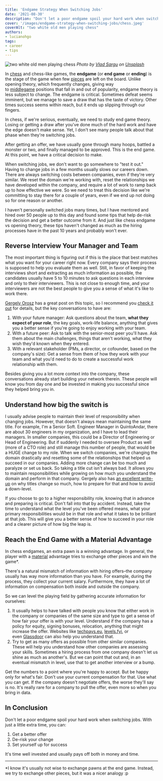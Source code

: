 ```yaml
---
title: 'Endgame Strategy When Switching Jobs'
date: '2021-08-30'
description: "Don't let a poor endgame spoil your hard work when switching jobs. With just a little extra time, you can: 1. Get a better offer 2. De-risk your change 3. Set yourself up for success. These are my tips on how to do that."
cover: '/images/endgame-strategy-when-switching-jobs/chess.jpeg'
coverAlt: "two white old men playing chess"
authors:
- lucianohgo
tags:
- career
- tips
---
```


![two white old men playing chess](/images/endgame-strategy-when-switching-jobs/chess.jpeg)
*Photo by <a href="https://unsplash.com/@vladsargu?utm_source=unsplash&utm_medium=referral&utm_content=creditCopyText">Vlad Sargu</a> on <a href="https://unsplash.com/s/photos/chess-endgame?utm_source=unsplash&utm_medium=referral&utm_content=creditCopyText">Unsplash</a>*

In [chess](https://en.wikipedia.org/wiki/Chess) and chess-like games, the **endgame** (or **end game** or **ending**) is the stage of the game when few [pieces](https://en.wikipedia.org/wiki/Chess_piece) are left on the board. Unlike opening theory, which frequently changes, giving way to [middlegame](https://en.wikipedia.org/wiki/Chess_middlegame) positions that fall in and out of popularity, endgame theory is less subject to change. The endgame is critical. Sometimes defeat seems imminent, but we manage to save a draw that has the taste of victory. Other times success seems within reach, but it ends up slipping through our fingers.

In chess, if we're serious, eventually, we need to study end game theory. Losing or getting a draw after you've done much of the hard work and have the edge doesn't make sense. Yet, I don't see many people talk about that phase when they're switching jobs.

After getting an offer, we have usually gone through many hoops, battled a monster or two, and finally managed to be approved. This is the end game. At this point, we have a critical decision to make.

When switching jobs, we don't want to go somewhere to "test it out." Having to change jobs in a few months usually slows our careers down. There are always switching costs between companies, even if they're very similar. We reset the domain we're working with, reset the relationships we have developed within the company, and require a lot of work to ramp back up to how effective we were. So we need to treat this decision like we're committing to stay there for a couple of years, even if we end up not doing so for one reason or another.

I haven't personally switched jobs many times, but I have mentored and hired over 50 people up to this day and found some tips that help de-risk the decision and get a better outcome from it. And just like chess endgame vs opening theory, these tips haven't changed as much as the hiring processes have in the past 10 years and probably won't ever.

## Reverse Interview Your Manager and Team

The most important thing is figuring out if this is the place that best matches what you want for your career right now. Every company says their process is supposed to help you evaluate them as well. Still, in favor of keeping the interviews short and extracting as much information as possible, the candidates usually have 5 to 10 minutes to ask questions in each interview and only to their interviewers. This is not close to enough time, and your interviewers are not the best people to give you a sense of what it's like to work there.

[Gergely Orosz](https://www.linkedin.com/in/gergelyorosz/) has a great post on this topic, so I recommend you [check it out](https://www.linkedin.com/posts/gergelyorosz_career-interviewing-softwareengineer-activity-6823678950296842240-cBej) for details, but the key conversations to have are:

1. With your future manager: Ask questions about the team, **what they expect of your role**, the key goals, work-life balance, anything that gives you a better sense if you're going to enjoy working with your team.
2. With a future peer: Ask to talk with the senior-most peer you'll have. Ask them about the main challenges, things that aren't working, what they wish they'd known when they entered.
3. With a relevant stakeholder (PMs, a director, or cofounder, based on the company's size): Get a sense from them of how they work with your team and what you'd need to do to create a successful work relationship with them.

Besides giving you a lot more context into the company, these conversations already start building your network therein. These people will know you from day one and be invested in making you successful since they helped bring you in.

## Understand how big the switch is

I usually advise people to maintain their level of responsibility when changing jobs. However, that doesn't always mean maintaining the same title. For example, I'm a Senior Soft. Engineer Manager in QuintoAndar, there are about 30 engineers in my organization, and I have to lead their managers. In smaller companies, this could be a Director of Engineering or Head of Engineering. But if suddenly I needed to oversee Product as well (more of a CTO role) and still manage this number of people, that would be a HUGE change to my role. When we switch companies, we're changing the domain drastically and resetting some of the relationships that helped us succeed in our companies. Adding more change can be too much and paralyze or set us back. So taking a title cut isn't always bad. It allows you to maintain responsibilities while growing on how much you understand the domain and perform in that company. Gergely also has [an excellent write-up](https://newsletter.pragmaticengineer.com/p/the-seniority-rollercoaster) on why titles change so much, how to prepare for that and how to avoid a down-level.

If you choose to go to a higher responsibility role, knowing that in advance and preparing is critical. Don't fall into that by accident. Instead, take the time to understand what the level you've been offered means, what your primary responsibilities would be in that role and what it takes to be brilliant at that job. This will give you a better sense of how to succeed in your role and a clearer picture of how big the leap is.

## Reach the End Game with a Material Advantage

In chess endgames, an extra pawn is a winning advantage. In general, the player with a [material](https://en.wikipedia.org/wiki/Glossary_of_chess#material) advantage tries to exchange other pieces and win the game*.

There's a natural mismatch of information with hiring offers–the company usually has way more information than you have. For example, during the process, they collect your current salary. Furthermore, they have a lot of information on compensation both inside and outside the company.

So we can level the playing field by gathering accurate information for ourselves:

1. It usually helps to have talked with people you know that either work in the company or companies of the same size and type to get a sense of how fair your offer is with your level. Understand if the company has a policy for equity, signing bonuses, relocation, anything that might increase the offer. Websites like [techpays.eu](https://techpays.eu/), [levels.fyi](https://www.levels.fyi/), or even [Glassdoor](https://www.glassdoor.com.br/index.htm?countryRedirect=true) can also help you understand that.
2. Try to get as many offers as possible from other similar companies. These will help you understand how other companies are assessing your skills. Sometimes a hiring process from one company doesn't let us shine as much as another's. But we can point that out and, in an eventual mismatch in level, use that to get another interview or a bump.

Get the numbers to a point where you're happy to accept. But be happy only for what's fair. Don't use your current compensation for that. Use what you can get. If the company doesn't negotiate offers, the worse they'll say is no. It's really rare for a company to pull the offer, even more so when you bring in data.

## In Conclusion

Don't let a poor endgame spoil your hard work when switching jobs. With just a little extra time, you can:

1. Get a better offer
2. De-risk your change
3. Set yourself up for success

It's time well invested and usually pays off both in money and time.

---
*I know it's usually not wise to exchange pawns at the end game. Instead, we try to exchange other pieces, but it was a nicer analogy :p
